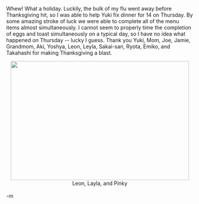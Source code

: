 Whew!  What a holiday.  Luckily, the bulk of my flu went away before Thanksgiving hit, so I was able to help Yuki fix dinner for 14 on Thursday.  By some amazing stroke of luck we were able to complete all of the menu items almost simultaneously.  I cannot seem to properly time the completion of eggs and toast simultaneously on a typical day, so I have no idea what happened on Thursday -- lucky I guess.  Thank you Yuki, Mom, Joe, Jamie, Grandmom, Aki, Yoshya, Leon, Leyla, Sakai-san, Ryota, Emiko, and Takahashi for making Thanksgiving a blast.
<br /><center><img src="./images/babies.jpg" height="320" width="480">
<br />Leon, Layla, and Pinky</center>
<br />-m
<br />